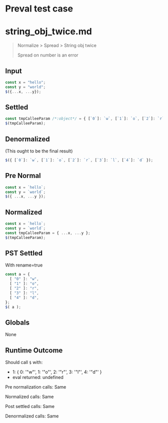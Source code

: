 # Preval test case

# string_obj_twice.md

> Normalize > Spread > String obj twice
>
> Spread on number is an error

## Input

`````js filename=intro
const x = "hello";
const y = "world";
$({...x, ...y});
`````

## Settled


`````js filename=intro
const tmpCalleeParam /*:object*/ = { [`0`]: `w`, [`1`]: `o`, [`2`]: `r`, [`3`]: `l`, [`4`]: `d` };
$(tmpCalleeParam);
`````

## Denormalized
(This ought to be the final result)

`````js filename=intro
$({ [`0`]: `w`, [`1`]: `o`, [`2`]: `r`, [`3`]: `l`, [`4`]: `d` });
`````

## Pre Normal


`````js filename=intro
const x = `hello`;
const y = `world`;
$({ ...x, ...y });
`````

## Normalized


`````js filename=intro
const x = `hello`;
const y = `world`;
const tmpCalleeParam = { ...x, ...y };
$(tmpCalleeParam);
`````

## PST Settled
With rename=true

`````js filename=intro
const a = {
  [ "0" ]: "w",
  [ "1" ]: "o",
  [ "2" ]: "r",
  [ "3" ]: "l",
  [ "4" ]: "d",
};
$( a );
`````

## Globals

None

## Runtime Outcome

Should call `$` with:
 - 1: { 0: '"w"', 1: '"o"', 2: '"r"', 3: '"l"', 4: '"d"' }
 - eval returned: undefined

Pre normalization calls: Same

Normalized calls: Same

Post settled calls: Same

Denormalized calls: Same
